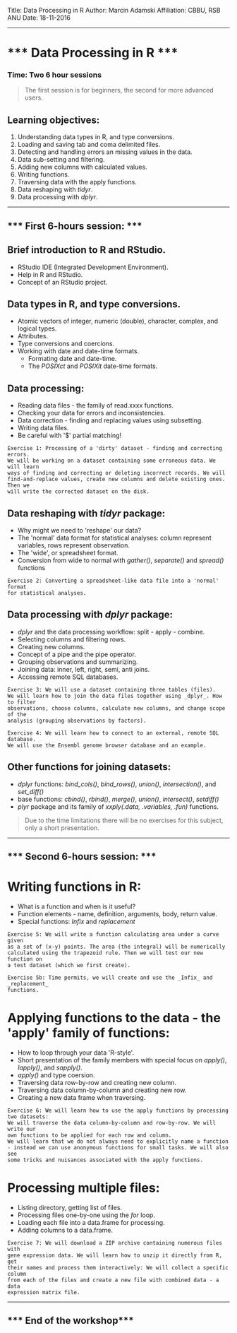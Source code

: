 Title: Data Processing in R
Author: Marcin Adamski
Affiliation: CBBU, RSB ANU
Date: 18-11-2016

---
# *** Data Processing in R ***

### Time: Two 6 hour sessions
> The first session is for beginners, the second for more advanced users.

## Learning objectives:
1. Understanding data types in R, and type conversions.
2. Loading and saving tab and coma delimited files.
3. Detecting and handling errors an missing values in the data.
4. Data sub-setting and filtering.
5. Adding new columns with calculated values.
6. Writing functions.
7. Traversing data with the apply functions.
8. Data reshaping with _tidyr_.
9. Data processing with _dplyr_.

---
*** First 6-hours session: ***
---

## Brief introduction to R and RStudio.
 - RStudio IDE (Integrated Development Environment).
 - Help in R and RStudio.
 - Concept of an RStudio project.

## Data types in R, and type conversions.
 - Atomic vectors of integer, numeric (double), character, complex, and logical types.
 - Attributes.
 - Type conversions and coercions.
 - Working with date and date-time formats.
   - Formating date and date-time.
   - The _POSIXct_ and _POSIXlt_ date-time formats.
   
## Data processing:
 - Reading data files - the family of read.xxxx functions.
 - Checking your data for errors and inconsistencies.
 - Data correction - finding and replacing values using subsetting.
 - Writing data files.
 - Be careful with '$' partial matching!

```
Exercise 1: Processing of a 'dirty' dataset - finding and correcting errors. 
We will be working on a dataset containing some erroneous data. We will learn 
ways of finding and correcting or deleting incorrect records. We will 
find-and-replace values, create new columns and delete existing ones. Then we 
will write the corrected dataset on the disk.
```

## Data reshaping with _tidyr_ package:
 - Why might we need to 'reshape' our data?
 - The 'normal' data format for statistical analyses: column represent variables, rows represent observation.
 - The 'wide', or spreadsheet format.
 - Conversion from wide to normal with _gather()_, _separate()_ and _spread()_ functions

```
Exercise 2: Converting a spreadsheet-like data file into a 'normal' format 
for statistical analyses.
```

## Data processing with _dplyr_ package:
  - _dplyr_ and the data processing workflow: split - apply - combine.
  - Selecting columns and filtering rows.
  - Creating new columns.
  - Concept of a pipe and the pipe operator.
  - Grouping observations and summarizing.
  - Joining data: inner, left, right, semi, anti joins.
  - Accessing remote SQL databases.

```
Exercise 3: We will use a dataset containing three tables (files). 
We will learn how to join the data files together using _dplyr_. How to filter 
observations, choose columns, calculate new columns, and change scope of the 
analysis (grouping observations by factors).
```

```
Exercise 4: We will learn how to connect to an external, remote SQL database.
We will use the Ensembl genome browser database and an example.
```

## Other functions for joining datasets:
 - _dplyr_ functions: _bind_cols()_, _bind_rows()_, _union()_, _intersection()_, and _set_diff()_
 - base functions: _cbind()_, _rbind()_, _merge()_, _union()_, _intersect()_, _setdiff()_
 - _plyr_ package and its family of _xxply(.data, .variables, .fun)_ functions.

> Due to the time limitations there will be no exercises for this subject, only a short presentation.

---
*** Second 6-hours session: ***
---

# Writing functions in R:
 - What is a function and when is it useful?
 - Function elements - name, definition, arguments, body, return value.
 - Special functions: _Infix_ and _replacement_

```
Exercise 5: We will write a function calculating area under a curve given 
as a set of (x-y) points. The area (the integral) will be numerically 
calculated using the trapezoid rule. Then we will test our new function on 
a test dataset (which we first create).
```

```
Exercise 5b: Time permits, we will create and use the _Infix_ and _replacement_
functions.
```

# Applying functions to the data - the 'apply' family of functions:
 - How to loop through your data 'R-style'.
 - Short presentation of the family members with special focus on _apply()_, _lapply()_, and _sapply()_.
 - _apply()_ and type coersion.
 - Traversing data row-by-row and creating new column.
 - Traversing data column-by-column and creating new row.
 - Creating a new data frame when traversing.

```
Exercise 6: We will learn how to use the apply functions by processing two datasets: 
We will traverse the data column-by-column and row-by-row. We will write our 
own functions to be applied for each row and column.
We will learn that we do not always need to explicitly name a function 
- instead we can use anonymous functions for small tasks. We will also see 
some tricks and nuisances associated with the apply functions.
```

# Processing multiple files:
 - Listing directory, getting list of files.
 - Processing files one-by-one using the _for_ loop.
 - Loading each file into a data.frame for processing.
 - Adding columns to a data.frame.
 
```
Exercise 7: We will download a ZIP archive containing numerous files with 
gene expression data. We will learn how to unzip it directly from R, get 
their names and process them interactively: We will collect a specific column 
from each of the files and create a new file with combined data - a data 
expression matrix file.
```
---
*** End of the workshop***
---

